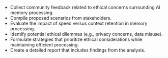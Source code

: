 - Collect community feedback related to ethical concerns surrounding AI memory processing.
- Compile proposed scenarios from stakeholders.
- Evaluate the impact of speed versus context retention in memory processing.
- Identify potential ethical dilemmas (e.g., privacy concerns, data misuse).
- Formulate strategies that prioritize ethical considerations while maintaining efficient processing.
- Create a detailed report that includes findings from the analysis.
